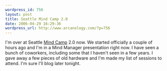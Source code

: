 ```yaml
--- 
wordpress_id: 756
layout: post
title: Seattle Mind Camp 2.0
date: 2006-04-29 16:29:36
wordpress_url: http://www.arcanology.com/?p=756
---
```

I'm over at Seattle <a href="http://www.seattlemind.com">Mind Camp</a> 2.0 now. We started officially a couple of hours ago and I'm in a Mind Manager presentation right now. I have seen a bunch of coworkers, including some that I haven't seen in a few years. I gave away a few pieces of old hardware and I'm made my list of sessions to attend. I'm sure I'll blog later tonight.